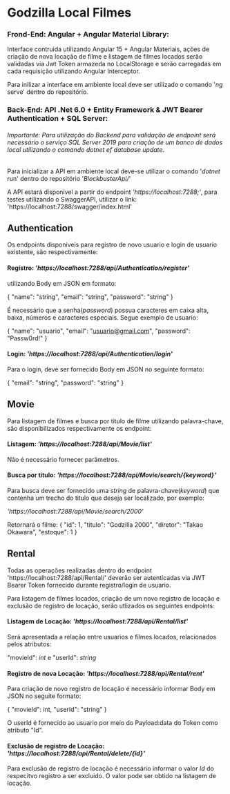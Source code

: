 # Godzilla Local Filmes


### Frond-End: Angular + Angular Material Library:
    
Interface contruida utilizando Angular 15 + Angular Materiais, ações de criação de nova locação de filme e listagem de filmes locados serão validadas via Jwt Token armazeda no LocalStorage e serão carregadas em cada requisição utilizando Angular Interceptor.

Para inilizar a interface em ambiente local deve ser utilizado o comando '*ng* serve' dentro do repositório.
 
### Back-End: API .Net 6.0 + Entity Framework & JWT Bearer Authentication + SQL Server:

###### *Importante: Para utilização do Backend para validação de endpoint será necessário o serviço SQL Server 2019 para criação de um banco de dados local utilizando o comando dotnet ef database update.*
 
  
Para inicializar a API em ambiente local deve-se utilizar o comando '*dotnet* run' dentro do repositório '*BlockbusterApi/*'

A API estará disponivel a partir do endpoint *'https://localhost:7288;'*, para testes utilizando o SwaggerAPI, utilizar o link: 'https://localhost:7288/swagger/index.html'

## Authentication

Os endpoints disponiveis para registro de novo usuario e login de usuario existente, são respectivamente:

#### Registro: *'https://localhost:7288/api/Authentication/register'*
utilizando Body em JSON em formato:

{
  "name": "string",
  "email": "string",
  "password": "string"
} 

É necessário que a senha(*password*) possua caracteres em caixa alta, baixa, números e caracteres especiais. Segue exemplo de usuario:

{
  "name": "usuario",
  "email": "usuario@gmail.com",
  "password": "Passw0rd!"
}

#### Login: *'https://localhost:7288/api/Authentication/login'*

Para o login, deve ser fornecido Body em JSON no seguinte formato:

{
  "email": "string",
  "password": "string"
}

## Movie

Para listagem de filmes e busca por titulo de filme utilizando palavra-chave, são disponibilizados respectivamente os endpoint:

#### Listagem: *'https://localhost:7288/api/Movie/list'*

Não é necessário fornecer parâmetros.

#### Busca por titulo: *'https://localhost:7288/api/Movie/search/{keyword}'*

Para busca deve ser fornecido uma *string* de palavra-chave(*keyword*) que contenha um trecho do titulo que deseja ser localizado, por exemplo:

*'https://localhost:7288/api/Movie/search/2000'*

Retornará o filme: 
{
    "id": 1,
    "titulo": "Godzilla 2000",
    "diretor": "Takao Okawara",
    "estoque": 1
}

## Rental

Todas as operações realizadas dentro do endpoint 'https://localhost:7288/api/Rental/' deverão ser autenticadas via JWT Bearer Token fornecido durante registro/login de usuario.

Para listagem de filmes locados, criação de um novo registro de locação e exclusão de registro de locação, serão utlizados os seguintes endpoints:

#### Listagem de Locação: *'https://localhost:7288/api/Rental/list'*

Será apresentada a relação entre usuarios e filmes locados, relacionados pelos atributos:

"movieId": *int* e "userId": *string*

#### Registro de nova Locação: *'https://localhost:7288/api/Rental/rent'*

Para criação de novo registro de locação é necessário informar Body em JSON no seguite formato:

{
  "movieId": int,
  "userId": "string"
}

O userId é fornecido ao usuario por meio do Payload:data do Token como atributo "Id".

#### Exclusão de registro de Locação: *'https://localhost:7288/api/Rental/delete/{id}'*

Para exclusão de registro de locação é necessário informar o valor *Id* do respecitvo registro a ser excluido. O valor pode ser obtido na listagem de locação.
